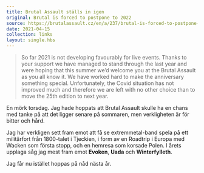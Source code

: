 ```yaml
---
title: Brutal Assault ställs in igen
original: Brutal is forced to postpone to 2022
source: https://brutalassault.cz/en/a/237/brutal-is-forced-to-postpone-to-2022
date: 2021-04-15
collection: links
layout: single.hbs
---
```


> So far 2021 is not developing favourably for live events. Thanks to your support we have managed to stand through the last year and were hoping that this summer we’d welcome you at the Brutal Assault as you all know it. We have worked hard to make the anniversary something special. Unfortunately, the Covid situation has not improved much and therefore we are left with no other choice than to move the 25th edition to next year.

En mörk torsdag. Jag hade hoppats att Brutal Assault skulle ha en chans med tanke på att det ligger senare på sommaren, men verkligheten är för bitter och hård.

Jag har verkligen sett fram emot att få se extremmetal-band spela på ett militärfort från 1800-talet i Tjeckien, i form av en Roadtrip i Europa med Wacken som första stopp, och en hemresa som korsade Polen. I årets upplaga såg jag mest fram emot **Evoken**, **Uada** och **Winterfylleth**.

Jag får nu istället hoppas på nåd nästa år.